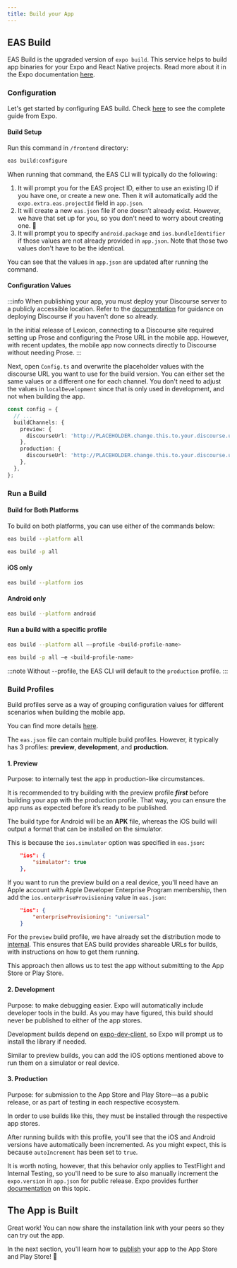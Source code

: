 ```yaml
---
title: Build your App
---
```


## EAS Build

EAS Build is the upgraded version of `expo build`. This service helps to build app binaries for your Expo and React Native projects. Read more about it in the Expo documentation [here](https://docs.expo.dev/build/introduction/).

### Configuration

Let's get started by configuring EAS build. Check [here](https://docs.expo.dev/build-reference/build-configuration/) to see the complete guide from Expo.

#### Build Setup

Run this command in `/frontend` directory:

```bash
eas build:configure
```

When running that command, the EAS CLI will typically do the following:

1. It will prompt you for the EAS project ID, either to use an existing ID if you have one, or create a new one. Then it will automatically add the `expo.extra.eas.projectId` field in `app.json`.
2. It will create a new `eas.json` file if one doesn’t already exist. However, we have that set up for you, so you don't need to worry about creating one. 🎉
3. It will prompt you to specify `android.package` and `ios.bundleIdentifier` if those values are not already provided in `app.json`. Note that those two values don't have to be the identical.

You can see that the values in `app.json` are updated after running the command.

#### Configuration Values

:::info
When publishing your app, you must deploy your Discourse server to a publicly accessible location. Refer to the [documentation](tutorial/setup-discourse.md#setup-discourse-in-the-cloud) for guidance on deploying Discourse if you haven't done so already.

In the initial release of Lexicon, connecting to a Discourse site required setting up Prose and configuring the Prose URL in the mobile app. However, with recent updates, the mobile app now connects directly to Discourse without needing Prose.
:::

Next, open `Config.ts` and overwrite the placeholder values with the discourse URL you want to use for the build version. You can either set the same values or a different one for each channel. You don't need to adjust the values in `localDevelopment` since that is only used in development, and not when building the app.

```ts
const config = {
  // ...
  buildChannels: {
    preview: {
      discourseUrl: 'http://PLACEHOLDER.change.this.to.your.discourse.url',
    },
    production: {
      discourseUrl: 'http://PLACEHOLDER.change.this.to.your.discourse.url',
    },
  },
};
```

### Run a Build

#### Build for Both Platforms

To build on both platforms, you can use either of the commands below:

```bash
eas build --platform all
```

```bash
eas build -p all
```

#### iOS only

```bash
eas build --platform ios
```

#### Android only

```bash
eas build --platform android
```

#### Run a build with a specific profile

```bash
eas build --platform all –-profile <build-profile-name>
```

```bash
eas build -p all –e <build-profile-name>
```

:::note
Without --profile, the EAS CLI will default to the `production` profile.
:::

### Build Profiles

Build profiles serve as a way of grouping configuration values for different scenarios when building the mobile app.

You can find more details [here](https://docs.expo.dev/build/eas-json/).

The `eas.json` file can contain multiple build profiles. However, it typically has 3 profiles: **preview**, **development**, and **production**.

#### 1. Preview

Purpose: to internally test the app in production-like circumstances.

It is recommended to try building with the preview profile **_first_** before building your app with the production profile. That way, you can ensure the app runs as expected before it’s ready to be published.

The build type for Android will be an **APK** file, whereas the iOS build will output a format that can be installed on the simulator.

This is because the `ios.simulator` option was specified in `eas.json`:

```json
    "ios": {
        "simulator": true
    },
```

If you want to run the preview build on a real device, you'll need have an Apple account with Apple Developer Enterprise Program membership, then add the `ios.enterpriseProvisioning` value in `eas.json`:

```json
    "ios": {
        "enterpriseProvisioning": "universal"
    }
```

For the `preview` build profile, we have already set the distribution mode to [internal](https://docs.expo.dev/build/internal-distribution/). This ensures that EAS build provides shareable URLs for builds, with instructions on how to get them running.

This approach then allows us to test the app without submitting to the App Store or Play Store.

#### 2. Development

Purpose: to make debugging easier. Expo will automatically include developer tools in the build. As you may have figured, this build should never be published to either of the app stores.

Development builds depend on [expo-dev-client](https://docs.expo.dev/development/introduction/), so Expo will prompt us to install the library if needed.

Similar to preview builds, you can add the iOS options mentioned above to run them on a simulator or real device.

#### 3. Production

Purpose: for submission to the App Store and Play Store—as a public release, or as part of testing in each respective ecosystem.

In order to use builds like this, they must be installed through the respective app stores.

After running builds with this profile, you'll see that the iOS and Android versions have automatically been incremented. As you might expect, this is because `autoIncrement` has been set to `true`.

It is worth noting, however, that this behavior only applies to TestFlight and Internal Testing, so you'll need to be sure to also manually increment the `expo.version` in `app.json` for public release. Expo provides further [documentation](https://docs.expo.dev/build-reference/app-versions/) on this topic.

## The App is Built

Great work! You can now share the installation link with your peers so they can try out the app.

In the next section, you'll learn how to [publish](publishing) your app to the App Store and Play Store! 🚀

